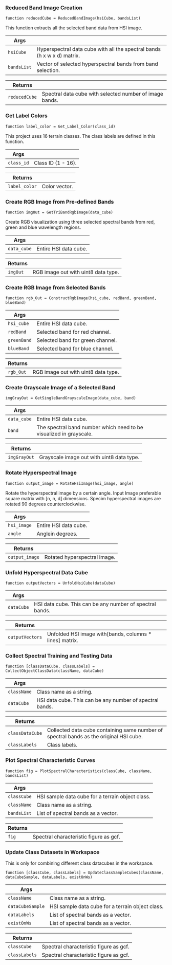 ### Reduced Band Image Creation

    function reducedCube = ReducedBandImage(hsiCube, bandsList)

This function extracts all the selected band data from HSI image.

|Args||
|--------|----------|
|`hsiCube` | Hyperspectral data cube with all the spectral bands (h x w x d) matrix.|
|`bandsList` | Vector of selected hyperspectral bands from band selection. |       
        
|Returns||
|--------|----------|
|`reducedCube` | Spectral data cube with selected number of image bands.|

### Get Label Colors

    function label_color = Get_Label_Color(class_id)

This project uses 16 terrain classes. The class labels are defined in this function.

|Args||
|--------|----------|
|`class_id` | Class ID (1 - 16).|   
        
|Returns||
|--------|----------|
|`label_color` | Color vector.|


### Create RGB Image from Pre-defined Bands

    function imgOut = GetTriBandRgbImage(data_cube)

Create RGB visualization using three selected spectral bands from red, green and blue wavelength regions.

|Args||
|--------|----------|
|`data_cube` | Entire HSI data cube.|   
        
|Returns||
|--------|----------|
|`imgOut` | RGB image out with uint8 data type.|


### Create RGB Image from Selected Bands

    function rgb_Out = ConstructRgbImage(hsi_cube, redBand, greenBand, blueBand)

|Args||
|--------|----------|
|`hsi_cube` | Entire HSI data cube.|   
|`redBand` | Selected band for red channel.|
|`greenBand` | Selected band for green channel.|
|`blueBand` | Selected band for blue channel.|
        
|Returns||
|--------|----------|
|`rgb_Out` | RGB image out with uint8 data type.|


### Create Grayscale Image of a Selected Band

    imgGrayOut = GetSingleBandGrayscaleImage(data_cube, band)

|Args||
|--------|----------|
|`data_cube` | Entire HSI data cube.| 
|`band` | The spectral band number which need to be visualized in grayscale.|   
        
|Returns||
|--------|----------|
|`imgGrayOut` | Grayscale image out with uint8 data type.|


### Rotate Hyperspectral Image

    function output_image = RotateHsiImage(hsi_image, angle)

Rotate the hyperspectral image by a certain angle. Input Image preferable square matrix with [n, n, d] dimensions.
Specim hyperspectral images are rotated 90 degrees counterclockwise.

|Args||
|--------|----------|
|`hsi_image` | Entire HSI data cube.| 
|`angle` | Anglein degrees.|   
        
|Returns||
|--------|----------|
|`output_image` | Rotated hyperspectral image.|

### Unfold Hyperspectral Data Cube

    function outputVectors = UnfoldHsiCube(dataCube)

|Args||
|--------|----------|
|`dataCube` | HSI data cube. This can be any number of spectral bands.| 
        
|Returns||
|--------|----------|
|`outputVectors` | Unfolded HSI image with[bands, columns * lines] matrix.|

### Collect Spectral Training and Testing Data

    function [classDataCube, classLabels] =  CollectObjectClassData(className, dataCube)

|Args||
|--------|----------|
|`className` | Class name as a string.|
|`dataCube` | HSI data cube. This can be any number of spectral bands.| 
        
|Returns||
|--------|----------|
|`classDataCube` | Collected data cube containing same number of spectral bands as the original HSI cube.|
|`classLabels` | Class labels.| 

### Plot Spectral Characteristic Curves

    function fig = PlotSpectralCharacteristics(classCube, className, bandsList)

|Args||
|--------|----------|
|`classCube` | HSI sample data cube for a terrain object class.| 
|`className` | Class name as a string.|
|`bandsList` | List of spectral bands as a vector.|
        
|Returns||
|--------|----------|
|`fig` | Spectral characteristic figure as gcf.|

### Update Class Datasets in Workspace

This is only for combining different class datacubes in the workspace.

    function [classCube, classLabels] = UpdateClassSampleCubes(className, dataCubeSample, dataLabels, existOnWs)

|Args||
|--------|----------|
|`className` | Class name as a string.|
|`dataCubeSample` | HSI sample data cube for a terrain object class.| 
|`dataLabels` | List of spectral bands as a vector.|
|`existOnWs` | List of spectral bands as a vector.|
        
|Returns||
|--------|----------|
|`classCube` | Spectral characteristic figure as gcf.|
|`classLabels` | Spectral characteristic figure as gcf.|

